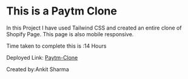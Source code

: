 
# This is a Paytm Clone

In this Project I have used Tailwind CSS and created an entire clone of Shopify Page. This page is also mobile responsive.

Time taken to complete this is :14 Hours


Deployed Link: [Paytm-Clone](https://paytm-clone-ineuron.netlify.app)

Created by:Ankit Sharma
